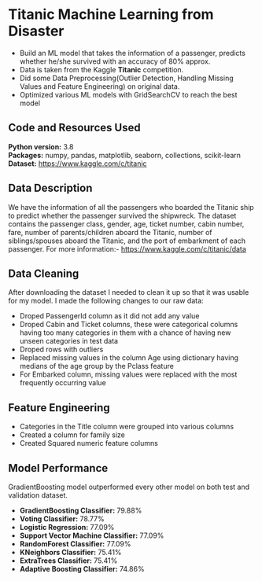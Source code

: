 # Titanic Machine Learning from Disaster
* Build an ML model that takes the information of a passenger, predicts whether he/she survived with an accuracy of 80% approx.
* Data is taken from the Kaggle **Titanic** competition.
* Did some Data Preprocessing(Outlier Detection, Handling Missing Values and Feature Engineering) on original data.
* Optimized various ML models with GridSearchCV to reach the best model
## Code and Resources Used
**Python version:** 3.8  
**Packages:** numpy, pandas, matplotlib, seaborn, collections, scikit-learn  
**Dataset:** https://www.kaggle.com/c/titanic  
## Data Description
We have the information of all the passengers who boarded the Titanic ship to predict whether the passenger survived the shipwreck. The dataset contains the passenger class, gender, age, ticket number, cabin number, fare, number of parents/children aboard the Titanic, number of siblings/spouses aboard the Titanic, and the port of embarkment of each passenger.
For more information:-
https://www.kaggle.com/c/titanic/data  
## Data Cleaning
After downloading the dataset I needed to clean it up so that it was usable for my model. I made the following changes to our raw data:
* Droped PassengerId column as it did not add any value
* Droped Cabin and Ticket columns, these were categorical columns having too many categories in them with a chance of having new unseen categories in test data
* Droped rows with outliers
* Replaced missing values in the column Age using dictionary having medians of the age group by the Pclass feature
* For Embarked column, missing values were replaced with the most frequently occurring value
## Feature Engineering
* Categories in the Title column were grouped into various columns
* Created a column for family size
* Created Squared numeric feature columns
## Model Performance
GradientBoosting model outperformed every other model on both test and validation dataset.  
* **GradientBoosting Classifier:** 79.88%
* **Voting Classifier:** 78.77%
* **Logistic Regression:**  77.09%
* **Support Vector Machine Classifier:** 77.09%
* **RandomForest Classifier:** 77.09%
* **KNeighbors Classifier:** 75.41%
* **ExtraTrees Classifier:** 75.41%
* **Adaptive Boosting Classifier:** 74.86%

